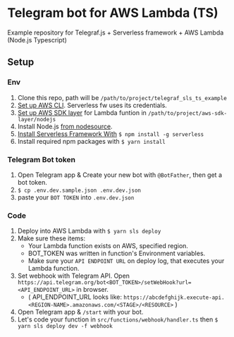 # Telegram bot for AWS Lambda (TS)

Example repository for Telegraf.js + Serverless framework + AWS Lambda (Node.js Typescript)

## Setup

### Env

1. Clone this repo, path will be `/path/to/project/telegraf_sls_ts_example`
1. [Set up AWS CLI](https://docs.aws.amazon.com/ja_jp/cli/latest/userguide/getting-started-install.html). Serverless fw uses its credentials.
1. [Set up AWS SDK layer](https://aws.amazon.com/jp/premiumsupport/knowledge-center/lambda-layer-aws-sdk-latest-version/) for Lambda funtion in `/path/to/project/aws-sdk-layer/nodejs`
1. Install Node.js [from nodesource](https://github.com/nodesource/distributions).
1. [Install Serverless Framework With](https://www.serverless.com/framework/docs/getting-started) `$ npm install -g serverless`
1. Install required npm packages with `$ yarn install`


### Telegram Bot token

1. Open Telegram app & Create your new bot with `@BotFather`, then get a bot token.
1. `$ cp .env.dev.sample.json .env.dev.json`
1. paste your `BOT TOKEN` into `.env.dev.json`


### Code

1. Deploy into AWS Lambda with `$ yarn sls deploy`
1. Make sure these items:
   - Your Lambda function exists on AWS, specified region.
   - BOT_TOKEN was written in function's Environment variables.
   - Make sure your `API ENDPOINT URL` on deploy log, that executes your Lambda function.
1. Set webhook with Telegram API. Open `https://api.telegram.org/bot<BOT_TOKEN>/setWebHook?url=<API_ENDPOINT_URL>` in browser.
   - ( API_ENDPOINT_URL looks like: `https://abcdefghijk.execute-api.<REGION-NAME>.amazonaws.com/<STAGE>/<RESOURCE>` )
1. Open Telegram app & `/start` with your bot.
1. Let's code your function in `src/functions/webhook/handler.ts` then `$ yarn sls deploy dev -f webhook`



